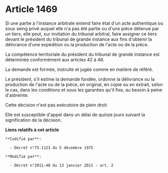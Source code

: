 # Article 1469

Si une partie à l'instance arbitrale entend faire état d'un acte authentique ou sous seing privé auquel elle n'a pas été
partie ou d'une pièce détenue par un tiers, elle peut, sur invitation du tribunal arbitral, faire assigner ce tiers devant le
président du tribunal de grande instance aux fins d'obtenir la délivrance d'une expédition ou la production de l'acte ou de
la pièce. 

La compétence territoriale du président du tribunal de grande instance est déterminée conformément aux articles 42 à 48. 

La demande est formée, instruite et jugée comme en matière de référé. 

Le président, s'il estime la demande fondée, ordonne la délivrance ou la production de l'acte ou de la pièce, en original, en
copie ou en extrait, selon le cas, dans les conditions et sous les garanties qu'il fixe, au besoin à peine d'astreinte. 

Cette décision n'est pas exécutoire de plein droit. 

Elle est susceptible d'appel dans un délai de quinze jours suivant la signification de la décision.

**Liens relatifs à cet article**

	**Codifié par**:

	  - Décret n°75-1123 du 5 décembre 1975

	**Modifié par**:

	  - Décret n°2011-48 du 13 janvier 2011 - art. 2
